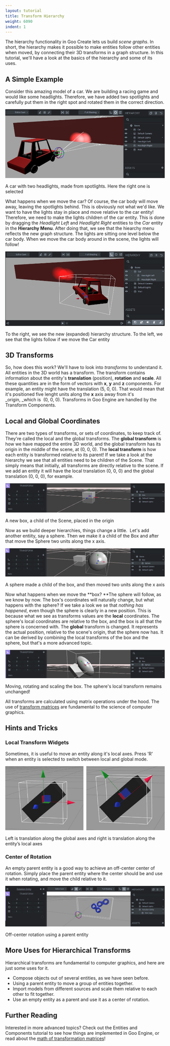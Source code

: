 ```yaml
---
layout: tutorial
title: Transform Hierarchy
weight: 6090
indent: 1
---
```

The hierarchy functionality in Goo Create lets us build _scene graphs_. In short, the hierarchy makes it possible to make entities follow other entities when moved, by connecting their 3D transforms in a graph structure. In this tutorial, we'll have a look at the basics of the hierarchy and some of its uses.  

## A Simple Example

Consider this amazing model of a car. We are building a racing game and would like some headlights. Therefore, we have added two spotlights and carefully put them in the right spot and rotated them in the correct direction.  

[![car_1](car_1.jpg)](car_1.jpg)

A car with two headlights, made from spotlights. Here the right one is selected  

What happens when we move the car? Of course, the car body will move away, leaving the spotlights behind. This is obviously not what we'd like. We want to have the lights stay in place and move relative to the car entity! Therefore, we need to make the lights children of the car entity. This is done by dragging the _Headlight Left_ and _Headlight Right_ entities to the _Car_ entity in the **Hierarchy Menu**. After doing that, we see that the hiearchy menu reflects the new graph structure. The lights are sitting one level below the car body. When we move the car body around in the scene, the lights will follow!

[![car_2](car_2.jpg)](car_2.jpg)

To the right, we see the new (expanded) hierarchy structure. To the left, we see that the lights follow if we move the Car entity  

## 3D Transforms

So, how does this work? We'll have to look into _transforms_ to understand it. All entities in the 3D world has a transform. The transform contains information about the entity's **translation** (position), **rotation** and **scale**. All these quantities are in the form of vectors with **x**, **y** and **z** components. For example, an entity might have the translation (5, 0, 0). That would mean that it's positioned five lenght units along the **x** axis away from it's _origin, _which is  (0, 0, 0). Transforms in Goo Engine are handled by the Transform Components.  

## Local and Global Coordinates

There are two types of transforms, or sets of coordinates, to keep track of. They're called the local and the global transforms. The **global transform** is how we have mapped the entire 3D world, and the global transform has its origin in the middle of the scene, at (0, 0, 0). The **local transform** is how each entity is transformed relative to its parent! If we take a look at the hierarchy we see that all entities need to be children of the Scene. That simply means that initially, all transforms are directly relative to the scene. If we add an entity it will have the local translation (0, 0, 0) and the global translation (0, 0, 0), for example.  

[![box_1](box_1.jpg)](box_1.jpg)

A new box, a child of the Scene, placed in the origin  

Now as we build deeper hierarchies, things change a little.  Let's add another entiity, say a sphere. Then we make it a child of the Box and after that move the Sphere two units along the x axis.  

[![box_2](box_2.jpg)](box_2.jpg)

A sphere made a child of the box, and then moved two units along the x axis  

Now what happens when we move the **box? **The sphere will follow, as we know by now. The box's coordinates will naturally change, but what happens with the sphere? If we take a look we se that _nothing has happened_, even though the sphere is clearly in a new position. This is because what we see as transforms values are the **local** coordinates. The sphere's local coordinates are relative to the box, and the box is all that the sphere is concerned with. The **global** transform is changed. It represents the actual position, relative to the scene's origin, that the sphere now has. It can be derived by combining the local transforms of the box and the sphere, but that's a more advanced topic.

[![box3](box3.jpg)](box3.jpg)

Moving, rotating and scaling the box. The sphere's local transform remains unchanged!  

All transforms are calculated using matrix operations under the hood. The use of [transform matrices](//en.wikipedia.org/wiki/Transformation_matrix) are fundamental to the science of computer graphics.

## Hints and Tricks

### Local Transform Widgets

Sometimes, it is useful to move an entity along it's local axes. Press 'R' when an entity is selected to switch between local and global mode.  

[![Rotation Center](Untitled-11.jpg)](Untitled-11.jpg)

Left is translation along the global axes and right is translation along the entity’s local axes  

### Center of Rotation

An empty parent entity is a good way to achieve an off-center center of rotation. Simply place the parent entity where the center should be and use it when rotating, and move the child relative to it.  

[![rotation](rotation.jpg)](rotation.jpg)

Off-center rotation using a parent entity  

## More Uses for Hierarchical Transforms

Hierarchical transforms are fundamental to computer graphics, and here are just some uses for it.

*   Compose objects out of several entities, as we have seen before.
*   Using a parent entity to move a group of entities together.
*   Import models from different sources and scale them relative to each other to fit together.
*   Use an empty entity as a parent and use it as a center of rotation.

## Further Reading

Interested in more advanced topics? Check out the Entities and Components tutorial to see how things are implemented in Goo Engine, or read about the [math of transformation matrices](//en.wikipedia.org/wiki/Transformation_matrix)!